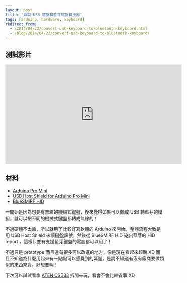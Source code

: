 ```yaml
---
layout: post
title: "自製 USB 鍵盤轉藍芽鍵盤轉接器"
tags: [arduino, hardware, keyboard]
redirect_from:
  - /2014/04/22/convert-usb-keyboard-to-bluetooth-keyboard.html
  - /blog/2014/04/22/convert-usb-keyboard-to-bluetooth-keyboard/
---
```


## 測試影片

<iframe width="560" height="315" src="https://www.youtube.com/embed/RL4jmP1iwRM" title="YouTube video player" frameborder="0" allow="accelerometer; autoplay; clipboard-write; encrypted-media; gyroscope; picture-in-picture" allowfullscreen></iframe>

## 材料

- [Arduino Pro Mini](http://www.icshop.com.tw/product_info.php/products_id/10617)
- [USB Host Shield for Arduino Pro Mini](https://www.circuitsathome.com/products-page/arduino-shields/usb-host-shield-for-arduino-pro-mini)
- [BlueSMiRF HID](https://www.sparkfun.com/products/10938)

一開始是因為想要有無線的機械式鍵盤，後來覺得如果可以做成 USB 轉藍芽的模組，就可以把不同的機械式鍵盤都轉成無線的！

不過硬體不太熟，所以就用了比較好寫軟體的 Arduino 來開始，整體流程大致是用 USB Host Shield 來讀鍵盤訊號，然後從 BlueSMiRF HID 送出藍芽的 HID report ，這樣只要有支援藍芽鍵盤的電腦都可以用了！

不過只是 prototype 而且還有很多可以改進的地方，像是現在看起來超醜 XD 而且不知道為什麼用起來有一點點可以感覺到的延遲，是說不知道有沒有廠商要做類似的東西來賣，好想要啊！

下次可以試試看拿 [ATEN CS533][] 拆開來玩，看會不會比較省事 XD

[ATEN CS533]: http://www.aten.com.tw/products/KVM%E5%A4%9A%E9%9B%BB%E8%85%A6%E5%88%87%E6%8F%9B%E5%99%A8/%E7%84%A1%E7%B7%9A%E5%88%87%E6%8F%9B%E7%94%A2%E5%93%81/~CS533.html
